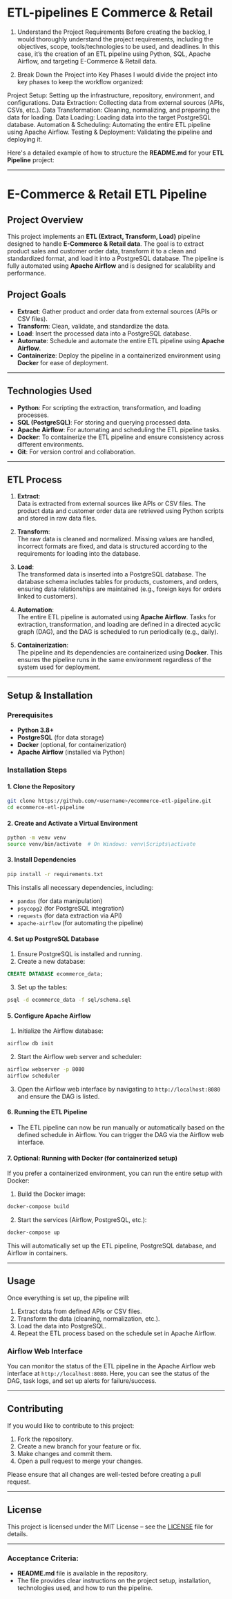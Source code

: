 # ETL-pipelines E Commerce & Retail
1. Understand the Project Requirements
Before creating the backlog, I would thoroughly understand the project requirements, including the objectives, scope, tools/technologies to be used, and deadlines. In this case, it’s the creation of an ETL pipeline using Python, SQL, Apache Airflow, and targeting E-Commerce & Retail data.

2. Break Down the Project into Key Phases
I would divide the project into key phases to keep the workflow organized:

Project Setup: Setting up the infrastructure, repository, environment, and configurations.
Data Extraction: Collecting data from external sources (APIs, CSVs, etc.).
Data Transformation: Cleaning, normalizing, and preparing the data for loading.
Data Loading: Loading data into the target PostgreSQL database.
Automation & Scheduling: Automating the entire ETL pipeline using Apache Airflow.
Testing & Deployment: Validating the pipeline and deploying it.


Here's a detailed example of how to structure the **README.md** for your **ETL Pipeline** project:

---

# E-Commerce & Retail ETL Pipeline

## Project Overview
This project implements an **ETL (Extract, Transform, Load)** pipeline designed to handle **E-Commerce & Retail data**. The goal is to extract product sales and customer order data, transform it to a clean and standardized format, and load it into a PostgreSQL database. The pipeline is fully automated using **Apache Airflow** and is designed for scalability and performance.

## Project Goals
- **Extract**: Gather product and order data from external sources (APIs or CSV files).
- **Transform**: Clean, validate, and standardize the data.
- **Load**: Insert the processed data into a PostgreSQL database.
- **Automate**: Schedule and automate the entire ETL pipeline using **Apache Airflow**.
- **Containerize**: Deploy the pipeline in a containerized environment using **Docker** for ease of deployment.

---

## Technologies Used

- **Python**: For scripting the extraction, transformation, and loading processes.
- **SQL (PostgreSQL)**: For storing and querying processed data.
- **Apache Airflow**: For automating and scheduling the ETL pipeline tasks.
- **Docker**: To containerize the ETL pipeline and ensure consistency across different environments.
- **Git**: For version control and collaboration.

---

## ETL Process

1. **Extract**:  
   Data is extracted from external sources like APIs or CSV files. The product data and customer order data are retrieved using Python scripts and stored in raw data files.

2. **Transform**:  
   The raw data is cleaned and normalized. Missing values are handled, incorrect formats are fixed, and data is structured according to the requirements for loading into the database.

3. **Load**:  
   The transformed data is inserted into a PostgreSQL database. The database schema includes tables for products, customers, and orders, ensuring data relationships are maintained (e.g., foreign keys for orders linked to customers).

4. **Automation**:  
   The entire ETL pipeline is automated using **Apache Airflow**. Tasks for extraction, transformation, and loading are defined in a directed acyclic graph (DAG), and the DAG is scheduled to run periodically (e.g., daily).

5. **Containerization**:  
   The pipeline and its dependencies are containerized using **Docker**. This ensures the pipeline runs in the same environment regardless of the system used for deployment.

---

## Setup & Installation

### Prerequisites
- **Python 3.8+**  
- **PostgreSQL** (for data storage)
- **Docker** (optional, for containerization)
- **Apache Airflow** (installed via Python)

### Installation Steps

#### 1. Clone the Repository
```bash
git clone https://github.com/<username>/ecommerce-etl-pipeline.git
cd ecommerce-etl-pipeline
```

#### 2. Create and Activate a Virtual Environment
```bash
python -m venv venv
source venv/bin/activate  # On Windows: venv\Scripts\activate
```

#### 3. Install Dependencies
```bash
pip install -r requirements.txt
```

This installs all necessary dependencies, including:
- `pandas` (for data manipulation)
- `psycopg2` (for PostgreSQL integration)
- `requests` (for data extraction via API)
- `apache-airflow` (for automating the pipeline)

#### 4. Set up PostgreSQL Database
1. Ensure PostgreSQL is installed and running.
2. Create a new database:
```sql
CREATE DATABASE ecommerce_data;
```
3. Set up the tables:
```bash
psql -d ecommerce_data -f sql/schema.sql
```

#### 5. Configure Apache Airflow
1. Initialize the Airflow database:
```bash
airflow db init
```
2. Start the Airflow web server and scheduler:
```bash
airflow webserver -p 8080
airflow scheduler
```
3. Open the Airflow web interface by navigating to `http://localhost:8080` and ensure the DAG is listed.

#### 6. Running the ETL Pipeline
- The ETL pipeline can now be run manually or automatically based on the defined schedule in Airflow. You can trigger the DAG via the Airflow web interface.

#### 7. Optional: Running with Docker (for containerized setup)
If you prefer a containerized environment, you can run the entire setup with Docker:

1. Build the Docker image:
```bash
docker-compose build
```
2. Start the services (Airflow, PostgreSQL, etc.):
```bash
docker-compose up
```

This will automatically set up the ETL pipeline, PostgreSQL database, and Airflow in containers.

---

## Usage

Once everything is set up, the pipeline will:
1. Extract data from defined APIs or CSV files.
2. Transform the data (cleaning, normalization, etc.).
3. Load the data into PostgreSQL.
4. Repeat the ETL process based on the schedule set in Apache Airflow.

### Airflow Web Interface
You can monitor the status of the ETL pipeline in the Apache Airflow web interface at `http://localhost:8080`. Here, you can see the status of the DAG, task logs, and set up alerts for failure/success.

---

## Contributing

If you would like to contribute to this project:
1. Fork the repository.
2. Create a new branch for your feature or fix.
3. Make changes and commit them.
4. Open a pull request to merge your changes.

Please ensure that all changes are well-tested before creating a pull request.

---

## License

This project is licensed under the MIT License – see the [LICENSE](LICENSE) file for details.

---

### **Acceptance Criteria**:
- **README.md** file is available in the repository.
- The file provides clear instructions on the project setup, installation, technologies used, and how to run the pipeline.
